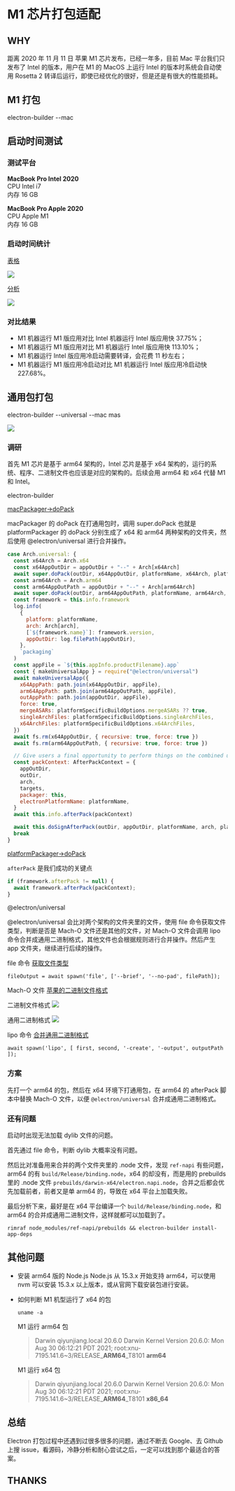 # M1 芯片打包适配

## WHY

距离 2020 年 11 月 11 日 苹果 M1 芯片发布，已经一年多，目前 Mac 平台我们只发布了 Intel 的版本，用户在 M1 的 MacOS 上运行 Intel 的版本时系统会自动使用 Rosetta 2 转译后运行，即使已经优化的很好，但是还是有很大的性能损耗。

## M1 打包

electron-builder --mac

## 启动时间测试

### 测试平台

**MacBook Pro Intel 2020**  
CPU Intel i7  
内存 16 GB

**MacBook Pro Apple 2020**  
CPU Apple M1  
内存 16 GB

### 启动时间统计

[表格](https://office.netease.com/sheet/?identity=d258a531cb464bd48c3a65561dd00daa&source=LX&tab=0)

![](./data.jpg)

[分析](https://office.netease.com/doc/?identity=69a0e8a0338744bd94a6d2705ff0b38d&source=LX)

![](./data-analysis.png)

### 对比结果

- M1 机器运行 M1 版应用对比 Intel 机器运行 Intel 版应用快 37.75%；
- M1 机器运行 M1 版应用对比 M1 机器运行 Intel 版应用快 113.10%；
- M1 机器运行 Intel 版应用冷启动需要转译，会花费 11 秒左右；
- M1 机器运行 M1 版应用冷启动对比 M1 机器运行 Intel 版应用冷启动快 227.68%。

## 通用包打包

electron-builder --universal --mac mas

![](./error.png)

### 调研

首先 M1 芯片是基于 arm64 架构的，Intel 芯片是基于 x64 架构的，运行的系统、程序、二进制文件也应该是对应的架构的。后续会用 arm64 和 x64 代替 M1 和 Intel。

electron-builder

[macPackager->doPack](https://github.com/electron-userland/electron-builder/blob/master/packages/app-builder-lib/src/macPackager.ts#L106)

macPackager 的 doPack 在打通用包时，调用 super.doPack 也就是 platformPackager 的 doPack 分别生成了 x64 和 arm64 两种架构的文件夹，然后使用 @electron/universal 进行合并操作。

```js
case Arch.universal: {
  const x64Arch = Arch.x64
  const x64AppOutDir = appOutDir + "--" + Arch[x64Arch]
  await super.doPack(outDir, x64AppOutDir, platformName, x64Arch, platformSpecificBuildOptions, targets, false, true)
  const arm64Arch = Arch.arm64
  const arm64AppOutPath = appOutDir + "--" + Arch[arm64Arch]
  await super.doPack(outDir, arm64AppOutPath, platformName, arm64Arch, platformSpecificBuildOptions, targets, false, true)
  const framework = this.info.framework
  log.info(
    {
      platform: platformName,
      arch: Arch[arch],
      [`${framework.name}`]: framework.version,
      appOutDir: log.filePath(appOutDir),
    },
    `packaging`
  )
  const appFile = `${this.appInfo.productFilename}.app`
  const { makeUniversalApp } = require("@electron/universal")
  await makeUniversalApp({
    x64AppPath: path.join(x64AppOutDir, appFile),
    arm64AppPath: path.join(arm64AppOutPath, appFile),
    outAppPath: path.join(appOutDir, appFile),
    force: true,
    mergeASARs: platformSpecificBuildOptions.mergeASARs ?? true,
    singleArchFiles: platformSpecificBuildOptions.singleArchFiles,
    x64ArchFiles: platformSpecificBuildOptions.x64ArchFiles,
  })
  await fs.rm(x64AppOutDir, { recursive: true, force: true })
  await fs.rm(arm64AppOutPath, { recursive: true, force: true })

  // Give users a final opportunity to perform things on the combined universal package before signing
  const packContext: AfterPackContext = {
    appOutDir,
    outDir,
    arch,
    targets,
    packager: this,
    electronPlatformName: platformName,
  }
  await this.info.afterPack(packContext)

  await this.doSignAfterPack(outDir, appOutDir, platformName, arch, platformSpecificBuildOptions, targets)
  break
}
```

[platformPackager->doPack](https://github.com/electron-userland/electron-builder/blob/master/packages/app-builder-lib/src/platformPackager.ts#L307)

`afterPack` 是我们成功的关键点

```js
if (framework.afterPack != null) {
  await framework.afterPack(packContext);
}
```

@electron/universal  

@electron/universal 会比对两个架构的文件夹里的文件，使用 file 命令获取文件类型，判断是否是 Mach-O 文件还是其他的文件，对 Mach-O 文件会调用 lipo 命令合并成通用二进制格式，其他文件也会根据规则进行合并操作。然后产生 app 文件夹，继续进行后续的操作。

file 命令 [获取文件类型](https://github.com/electron/universal/blob/master/src/file-utils.ts#L40)

```
fileOutput = await spawn('file', ['--brief', '--no-pad', filePath]);
```

Mach-O 文件 [苹果的二进制文件格式](https://geneblue.github.io/2021/01/04/osx/sec--MachO-file-format/)

二进制文件格式
![](./mach-o.png)

通用二进制格式
![](./fat-format.png)

lipo 命令 [合并通用二进制格式](https://github.com/electron/universal/blob/master/src/index.ts#L163)

```
await spawn('lipo', [ first, second, '-create', '-output', outputPath ]);
```

### 方案

先打一个 arm64 的包，然后在 x64 环境下打通用包，在 arm64 的 afterPack 脚本中替换 Mach-O 文件，以便 `@electron/universal` 合并成通用二进制格式。

### 还有问题

启动时出现无法加载 dylib 文件的问题。

首先通过 file 命令，判断 dylib 大概率没有问题。

然后比对准备用来合并的两个文件夹里的 .node 文件，发现 `ref-napi` 有些问题，arm64 的有 `build/Release/binding.node`，x64 的却没有，而是用的 prebuilds 里的 .node 文件 `prebuilds/darwin-x64/electron.napi.node`，合并之后都会优先加载前者，前者又是单 arm64 的，导致在 x64 平台上加载失败。

最后分析下来，最好是在 x64 平台编译一个 `build/Release/binding.node`，和 arm64 的合并成通用二进制文件，这样就都可以加载到了。

```
rimraf node_modules/ref-napi/prebuilds && electron-builder install-app-deps
```

## 其他问题

- 安装 arm64 版的 Node.js
  Node.js 从 15.3.x 开始支持 arm64，可以使用 nvm 可以安装 15.3.x 以上版本，或从官网下载安装包进行安装。
- 如何判断 M1 机型运行了 x64 的包

  ```
  uname -a
  ```

  M1 运行 arm64 包

  > Darwin qiyunjiang.local 20.6.0 Darwin Kernel Version 20.6.0: Mon Aug 30 06:12:21 PDT 2021; root:xnu-7195.141.6~3/RELEASE\_**ARM64**\_T8101 **arm64**

  M1 运行 x64 包

  > Darwin qiyunjiang.local 20.6.0 Darwin Kernel Version 20.6.0: Mon Aug 30 06:12:21 PDT 2021; root:xnu-7195.141.6~3/RELEASE\_**ARM64**\_T8101 **x86_64**

## 总结

Electron 打包过程中还遇到过很多很多的问题，通过不断去 Google、去 Github 上搜 issue，看源码，冷静分析和耐心尝试之后，一定可以找到那个最适合的答案。

## THANKS

